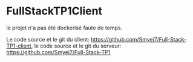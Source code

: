 # FullStackTP1Client

le projet n'a pas été dockerisé faute de temps.

Le code source et le git du client: https://github.com/Smyej7/Full-Stack-TP1-client, 
le code source et le git du serveur: https://github.com/Smyej7/Full-Stack-TP1
